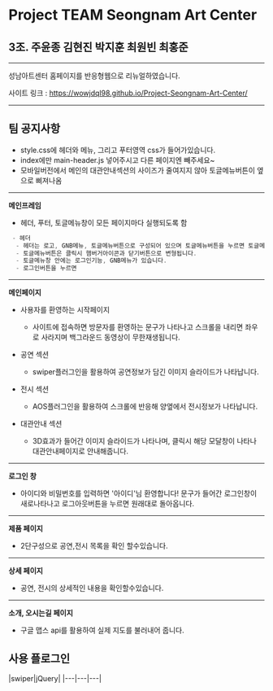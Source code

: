 # Project TEAM Seongnam Art Center

## 3조. 주윤종 김현진 박지훈 최원빈 최홍준

-----------------
성남아트센터 홈페이지를 반응형웹으로 리뉴얼하였습니다.

사이트 링크 : https://wowjdql98.github.io/Project-Seongnam-Art-Center/

-----------------
## 팀 공지사항
- style.css에 헤더와 메뉴, 그리고 푸터영역 css가 들어가있습니다.
- index에만 main-header.js 넣어주시고 다른 페이지엔 빼주세요~
- 모바일버전에서 메인의 대관안내섹션의 사이즈가 줄여지지 않아 토글메뉴버튼이 옆으로 삐져나옴

-----------------
**메인프레임**

* 헤더, 푸터, 토글메뉴창이 모든 페이지마다 실행되도록 함
```c
 - 헤더
  - 헤더는 로고, GNB메뉴, 토글메뉴버튼으로 구성되어 있으며 토글메뉴버튼을 누르면 토글메뉴창이 열립니다.
  - 토글메뉴버튼은 클릭시 햄버거아이콘과 닫기버튼으로 변형됩니다.
  - 토글메뉴창 안에는 로그인기능, GNB메뉴가 있습니다.
  - 로그인버튼을 누르면
```

------------------
**메인페이지**

* 사용자를 환영하는 시작페이지
  - 사이트에 접속하면 방문자를 환영하는 문구가 나타나고 스크롤을 내리면 좌우로 사라지며 백그라운드 동영상이 무한재생됩니다.

* 공연 섹션
  - swiper플러그인을 활용하여 공연정보가 담긴 이미지 슬라이드가 나타납니다.

* 전시 섹션
  - AOS플러그인을 활용하여 스크롤에 반응해 양옆에서 전시정보가 나타납니다.

* 대관안내 섹션
  - 3D효과가 들어간 이미지 슬라이드가 나타나며, 클릭시 해당 모달창이 나타나 대관안내페이지로 안내해줍니다.

-------------------
**로그인 창**
 
- 아이디와 비밀번호를 입력하면 '아이디'님 환영합니다! 문구가 들어간 로그인창이 새로나타나고 로그아웃버튼을 누르면 원래대로 돌아옵니다. 


------------------
**제품 페이지**

* 2단구성으로 공연,전시 목록을 확인 할수있습니다.

------------------
**상세 페이지**

* 공연, 전시의 상세적인 내용을 확인할수있습니다.


------------------
**소개, 오시는길 페이지**

* 구글 맵스 api를 활용하여 실제 지도를 불러내어 줍니다.




## 사용 플로그인
|swiper|jQuery|
|---|---|---|

